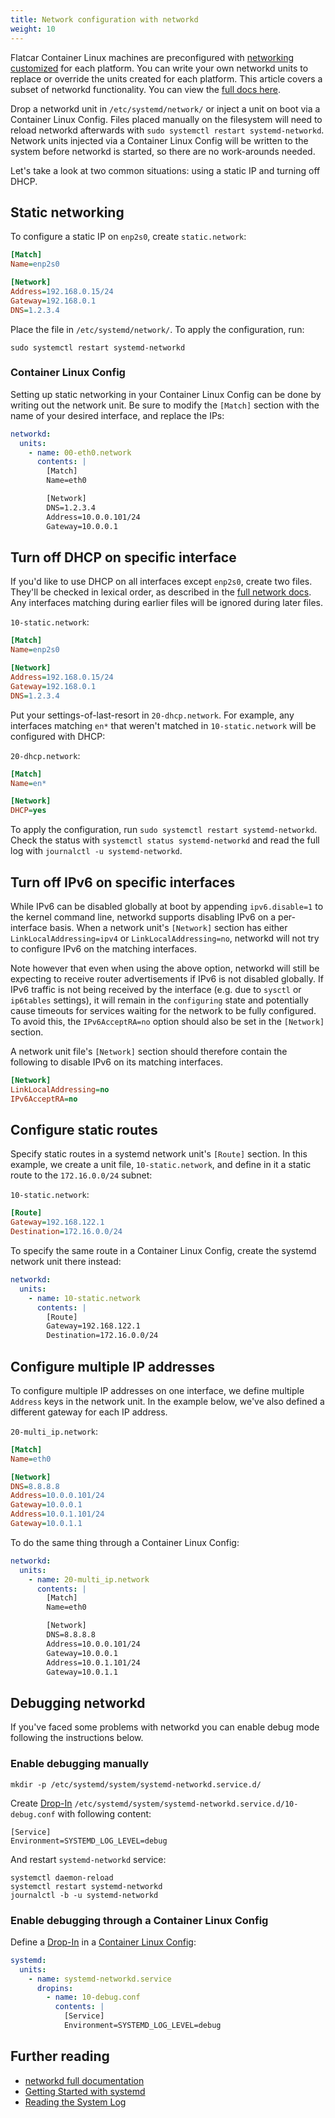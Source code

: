 ```yaml
---
title: Network configuration with networkd
weight: 10
---
```


Flatcar Container Linux machines are preconfigured with [networking customized](notes-for-distributors.md) for each platform. You can write your own networkd units to replace or override the units created for each platform. This article covers a subset of networkd functionality. You can view the [full docs here](http://www.freedesktop.org/software/systemd/man/systemd-networkd.service.html).

Drop a networkd unit in `/etc/systemd/network/` or inject a unit on boot via a Container Linux Config. Files placed manually on the filesystem will need to reload networkd afterwards with `sudo systemctl restart systemd-networkd`. Network units injected via a Container Linux Config will be written to the system before networkd is started, so there are no work-arounds needed.

Let's take a look at two common situations: using a static IP and turning off DHCP.

## Static networking

To configure a static IP on `enp2s0`, create `static.network`:

```ini
[Match]
Name=enp2s0

[Network]
Address=192.168.0.15/24
Gateway=192.168.0.1
DNS=1.2.3.4
```

Place the file in `/etc/systemd/network/`. To apply the configuration, run:

```shell
sudo systemctl restart systemd-networkd
```

### Container Linux Config

Setting up static networking in your Container Linux Config can be done by writing out the network unit. Be sure to modify the `[Match]` section with the name of your desired interface, and replace the IPs:

```yaml
networkd:
  units:
    - name: 00-eth0.network
      contents: |
        [Match]
        Name=eth0

        [Network]
        DNS=1.2.3.4
        Address=10.0.0.101/24
        Gateway=10.0.0.1
```

## Turn off DHCP on specific interface

If you'd like to use DHCP on all interfaces except `enp2s0`, create two files. They'll be checked in lexical order, as described in the [full network docs](http://www.freedesktop.org/software/systemd/man/systemd-networkd.service.html). Any interfaces matching during earlier files will be ignored during later files.

`10-static.network`:

```ini
[Match]
Name=enp2s0

[Network]
Address=192.168.0.15/24
Gateway=192.168.0.1
DNS=1.2.3.4
```

Put your settings-of-last-resort in `20-dhcp.network`. For example, any interfaces matching `en*` that weren't matched in `10-static.network` will be configured with DHCP:

`20-dhcp.network`:

```ini
[Match]
Name=en*

[Network]
DHCP=yes
```

To apply the configuration, run `sudo systemctl restart systemd-networkd`. Check the status with `systemctl status systemd-networkd` and read the full log with `journalctl -u systemd-networkd`.

## Turn off IPv6 on specific interfaces

While IPv6 can be disabled globally at boot by appending `ipv6.disable=1` to the kernel command line, networkd supports disabling IPv6 on a per-interface basis. When a network unit's `[Network]` section has either `LinkLocalAddressing=ipv4` or `LinkLocalAddressing=no`, networkd will not try to configure IPv6 on the matching interfaces.

Note however that even when using the above option, networkd will still be expecting to receive router advertisements if IPv6 is not disabled globally. If IPv6 traffic is not being received by the interface (e.g. due to `sysctl` or `ip6tables` settings), it will remain in the `configuring` state and potentially cause timeouts for services waiting for the network to be fully configured. To avoid this, the `IPv6AcceptRA=no` option should also be set in the `[Network]` section.

A network unit file's `[Network]` section should therefore contain the following to disable IPv6 on its matching interfaces.

```ini
[Network]
LinkLocalAddressing=no
IPv6AcceptRA=no
```

## Configure static routes

Specify static routes in a systemd network unit's `[Route]` section. In this example, we create a unit file, `10-static.network`, and define in it a static route to the `172.16.0.0/24` subnet:

`10-static.network`:

```ini
[Route]
Gateway=192.168.122.1
Destination=172.16.0.0/24
```

To specify the same route in a Container Linux Config, create the systemd network unit there instead:

```yaml
networkd:
  units:
    - name: 10-static.network
      contents: |
        [Route]
        Gateway=192.168.122.1
        Destination=172.16.0.0/24
```

## Configure multiple IP addresses

To configure multiple IP addresses on one interface, we define multiple `Address` keys in the network unit. In the example below, we've also defined a different gateway for each IP address.

`20-multi_ip.network`:

```ini
[Match]
Name=eth0

[Network]
DNS=8.8.8.8
Address=10.0.0.101/24
Gateway=10.0.0.1
Address=10.0.1.101/24
Gateway=10.0.1.1
```

To do the same thing through a Container Linux Config:

```yaml
networkd:
  units:
    - name: 20-multi_ip.network
      contents: |
        [Match]
        Name=eth0

        [Network]
        DNS=8.8.8.8
        Address=10.0.0.101/24
        Gateway=10.0.0.1
        Address=10.0.1.101/24
        Gateway=10.0.1.1
```

## Debugging networkd

If you've faced some problems with networkd you can enable debug mode following the instructions below.

### Enable debugging manually

```shell
mkdir -p /etc/systemd/system/systemd-networkd.service.d/
```

Create [Drop-In][drop-ins] `/etc/systemd/system/systemd-networkd.service.d/10-debug.conf` with following content:

```shell
[Service]
Environment=SYSTEMD_LOG_LEVEL=debug
```

And restart `systemd-networkd` service:

```shell
systemctl daemon-reload
systemctl restart systemd-networkd
journalctl -b -u systemd-networkd
```

### Enable debugging through a Container Linux Config

Define a [Drop-In][drop-ins] in a [Container Linux Config][cl-configs]:

```yaml
systemd:
  units:
    - name: systemd-networkd.service
      dropins:
        - name: 10-debug.conf
          contents: |
            [Service]
            Environment=SYSTEMD_LOG_LEVEL=debug
```

[cl-configs]: provisioning.md

## Further reading

- [networkd full documentation](http://www.freedesktop.org/software/systemd/man/systemd-networkd.service.html)
- [Getting Started with systemd](getting-started-with-systemd.md)
- [Reading the System Log](reading-the-system-log.md)

[drop-ins]: using-systemd-drop-in-units.md
